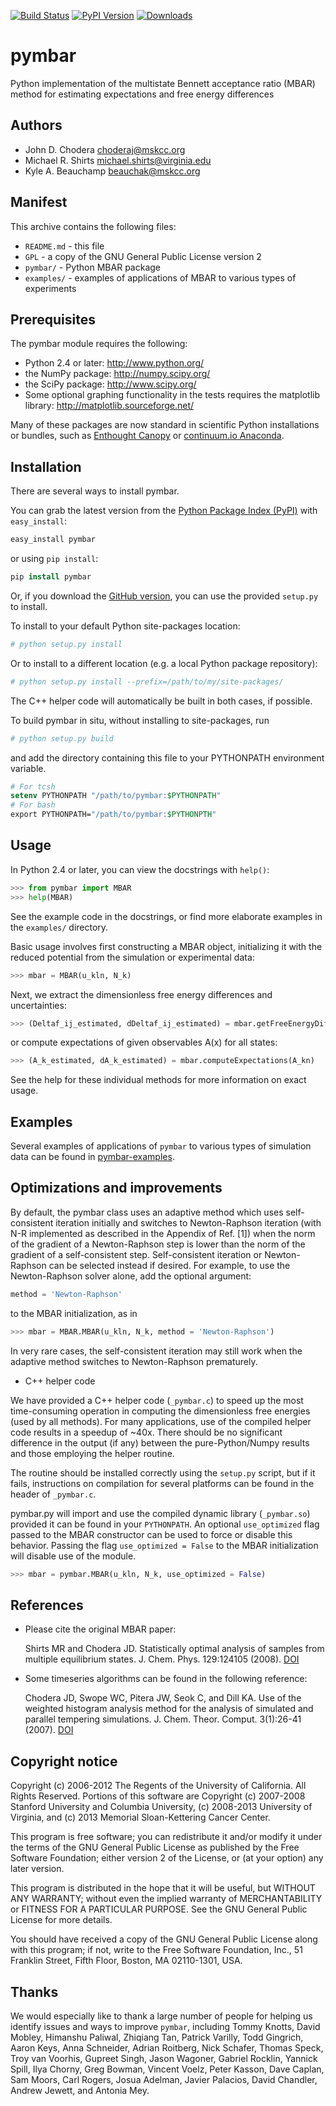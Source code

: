 [![Build Status](https://travis-ci.org/choderalab/pymbar.png)](https://travis-ci.org/choderalab/pymbar)
[![PyPI Version](https://badge.fury.io/py/pymbar.png)](https://pypi.python.org/pypi/pymbar)
[![Downloads](https://pypip.in/d/pymbar/badge.png)](https://pypi.python.org/pypi/pymbar)

pymbar
======

Python implementation of the multistate Bennett acceptance ratio (MBAR) method for estimating expectations and free energy differences

Authors
-------
* John D. Chodera <choderaj@mskcc.org>
* Michael R. Shirts <michael.shirts@virginia.edu>
* Kyle A. Beauchamp <beauchak@mskcc.org>

Manifest
--------

This archive contains the following files:

* `README.md` - this file
* `GPL` - a copy of the GNU General Public License version 2
* `pymbar/` - Python MBAR package
* `examples/` - examples of applications of MBAR to various types of experiments

Prerequisites
-------------

The pymbar module requires the following:

* Python 2.4 or later: http://www.python.org/
* the NumPy package: http://numpy.scipy.org/
* the SciPy package: http://www.scipy.org/
* Some optional graphing functionality in the tests requires the matplotlib library: http://matplotlib.sourceforge.net/

Many of these packages are now standard in scientific Python installations or bundles, such as [Enthought Canopy](https://www.enthought.com/products/canopy/) or [continuum.io Anaconda](http://continuum.io/).

Installation
------------

There are several ways to install pymbar.

You can grab the latest version from the [Python Package Index (PyPI)](https://pypi.python.org/pypi/pymbar) with `easy_install`:
```tcsh
easy_install pymbar
```
or using `pip install`:
```tcsh
pip install pymbar
```

Or, if you download the [GitHub version](http://github.com/choderalab/pymbar), you can use the provided `setup.py` to install.

To install to your default Python site-packages location:
```tcsh
# python setup.py install
```
Or to install to a different location (e.g. a local Python package repository):
```tcsh
# python setup.py install --prefix=/path/to/my/site-packages/
```
The C++ helper code will automatically be built in both cases, if possible.

To build pymbar in situ, without installing to site-packages, run
```tcsh
# python setup.py build
```
and add the directory containing this file to your PYTHONPATH environment variable.
```tcsh
# For tcsh
setenv PYTHONPATH "/path/to/pymbar:$PYTHONPATH"
# For bash
export PYTHONPATH="/path/to/pymbar:$PYTHONPTH"
```

Usage
-----

In Python 2.4 or later, you can view the docstrings with `help()`:
```python
>>> from pymbar import MBAR
>>> help(MBAR)
```
See the example code in the docstrings, or find more elaborate examples in the `examples/` directory.

Basic usage involves first constructing a MBAR object, initializing it with the reduced potential from the simulation or experimental data:
```python
>>> mbar = MBAR(u_kln, N_k)
```
Next, we extract the dimensionless free energy differences and uncertainties:
```python
>>> (Deltaf_ij_estimated, dDeltaf_ij_estimated) = mbar.getFreeEnergyDifferences()
```
or compute expectations of given observables A(x) for all states:
```python
>>> (A_k_estimated, dA_k_estimated) = mbar.computeExpectations(A_kn)
```
See the help for these individual methods for more information on exact usage.

Examples
--------

Several examples of applications of `pymbar` to various types of simulation data can be found in [pymbar-examples](http://github.com/choderalab/pymbar-examples/).

Optimizations and improvements
------------------------------

By default, the pymbar class uses an adaptive method which uses self-consistent iteration initially and switches to Newton-Raphson iteration (with N-R implemented as described in the Appendix of Ref. [1]) when the norm of the gradient of a Newton-Raphson step is lower than the norm of the gradient of a self-consistent step. Self-consistent iteration or Newton-Raphson can be selected instead if desired.  For example, to use the Newton-Raphson solver alone, add the optional argument:
```python
method = 'Newton-Raphson'
```
to the MBAR initialization, as in 
```python
>>> mbar = MBAR.MBAR(u_kln, N_k, method = 'Newton-Raphson')
```
In very rare cases, the self-consistent iteration may still work when the adaptive method switches to Newton-Raphson prematurely.

* C++ helper code

We have provided a C++ helper code (`_pymbar.c`) to speed up the most time-consuming operation in computing the dimensionless free energies (used by all methods).  For many applications, use of the compiled helper code results in a speedup of ~40x.  There should be no significant difference in the output (if any) between the pure-Python/Numpy results and those employing the helper routine.  

The routine should be installed correctly using the `setup.py` script, but if it fails, instructions on compilation for several platforms can be found in the header of `_pymbar.c`.

pymbar.py will import and use the compiled dynamic library (`_pymbar.so`) provided it can be found in your `PYTHONPATH`.  An optional `use_optimized` flag passed to the MBAR constructor can be used to force or disable this behavior.  Passing the flag `use_optimized = False` to the MBAR initialization will disable use of the module.
```python
>>> mbar = pymbar.MBAR(u_kln, N_k, use_optimized = False)
```

References
----------

* Please cite the original MBAR paper:

  Shirts MR and Chodera JD. Statistically optimal analysis of samples from multiple equilibrium states. J. Chem. Phys. 129:124105 (2008).  [DOI](http://dx.doi.org/10.1063/1.2978177)
  
* Some timeseries algorithms can be found in the following reference:

  Chodera JD, Swope WC, Pitera JW, Seok C, and Dill KA. Use of the weighted histogram analysis method for the analysis of simulated and parallel tempering simulations. J. Chem. Theor. Comput. 3(1):26-41 (2007).  [DOI](http://dx.doi.org/10.1021/ct0502864)

  
Copyright notice
----------------

Copyright (c) 2006-2012 The Regents of the University of California.  All Rights Reserved.  Portions of this software are Copyright (c) 2007-2008 Stanford University and Columbia University, (c) 2008-2013 University of Virginia, and (c) 2013 Memorial Sloan-Kettering Cancer Center.

This program is free software; you can redistribute it and/or modify it under the terms of the GNU General Public License as published by the Free Software Foundation; either version 2 of the License, or (at your option) any later version.

This program is distributed in the hope that it will be useful, but WITHOUT ANY WARRANTY; without even the implied warranty of MERCHANTABILITY or FITNESS FOR A PARTICULAR PURPOSE.  See the GNU General Public License for more details.

You should have received a copy of the GNU General Public License along with this program; if not, write to the Free Software Foundation, Inc., 51 Franklin Street, Fifth Floor, Boston, MA 02110-1301, USA.

Thanks
------

We would especially like to thank a large number of people for helping us identify issues
and ways to improve `pymbar`, including Tommy Knotts, David Mobley, Himanshu Paliwal, 
Zhiqiang Tan, Patrick Varilly, Todd Gingrich, Aaron Keys, Anna Schneider, Adrian Roitberg, 
Nick Schafer, Thomas Speck, Troy van Voorhis, Gupreet Singh, Jason Wagoner, Gabriel Rocklin, 
Yannick Spill, Ilya Chorny, Greg Bowman, Vincent Voelz, Peter Kasson, Dave Caplan, Sam Moors, 
Carl Rogers, Josua Adelman, Javier Palacios, David Chandler, Andrew Jewett, and Antonia Mey.
